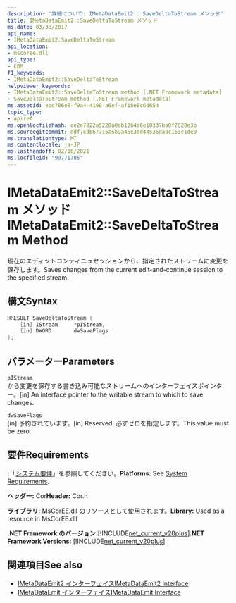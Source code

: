 ```yaml
---
description: '詳細について: IMetaDataEmit2:: SaveDeltaToStream メソッド'
title: IMetaDataEmit2::SaveDeltaToStream メソッド
ms.date: 03/30/2017
api_name:
- IMetaDataEmit2.SaveDeltaToStream
api_location:
- mscoree.dll
api_type:
- COM
f1_keywords:
- IMetaDataEmit2::SaveDeltaToStream
helpviewer_keywords:
- IMetaDataEmit2::SaveDeltaToStream method [.NET Framework metadata]
- SaveDeltaToStream method [.NET Framework metadata]
ms.assetid: ecd786e8-f9a4-4190-a6ef-af18e8c6d654
topic_type:
- apiref
ms.openlocfilehash: ce2e7822a5220a8ab1264a6e18337ba0f7828e3b
ms.sourcegitcommit: ddf7edb67715a5b9a45e3dd44536dabc153c1de0
ms.translationtype: MT
ms.contentlocale: ja-JP
ms.lasthandoff: 02/06/2021
ms.locfileid: "99771705"
---
```

# <a name="imetadataemit2savedeltatostream-method"></a><span data-ttu-id="a9e86-103">IMetaDataEmit2::SaveDeltaToStream メソッド</span><span class="sxs-lookup"><span data-stu-id="a9e86-103">IMetaDataEmit2::SaveDeltaToStream Method</span></span>

<span data-ttu-id="a9e86-104">現在のエディットコンティニュセッションから、指定されたストリームに変更を保存します。</span><span class="sxs-lookup"><span data-stu-id="a9e86-104">Saves changes from the current edit-and-continue session to the specified stream.</span></span>  
  
## <a name="syntax"></a><span data-ttu-id="a9e86-105">構文</span><span class="sxs-lookup"><span data-stu-id="a9e86-105">Syntax</span></span>  
  
```cpp  
HRESULT SaveDeltaToStream (  
    [in] IStream     *pIStream,
    [in] DWORD       dwSaveFlags  
);  
```  
  
## <a name="parameters"></a><span data-ttu-id="a9e86-106">パラメーター</span><span class="sxs-lookup"><span data-stu-id="a9e86-106">Parameters</span></span>  

 `pIStream`  
 <span data-ttu-id="a9e86-107">から変更を保存する書き込み可能なストリームへのインターフェイスポインター。</span><span class="sxs-lookup"><span data-stu-id="a9e86-107">[in] An interface pointer to the writable stream to which to save changes.</span></span>  
  
 `dwSaveFlags`  
 <span data-ttu-id="a9e86-108">[in] 予約されています。</span><span class="sxs-lookup"><span data-stu-id="a9e86-108">[in] Reserved.</span></span> <span data-ttu-id="a9e86-109">必ずゼロを指定します。</span><span class="sxs-lookup"><span data-stu-id="a9e86-109">This value must be zero.</span></span>  
  
## <a name="requirements"></a><span data-ttu-id="a9e86-110">要件</span><span class="sxs-lookup"><span data-stu-id="a9e86-110">Requirements</span></span>  

 <span data-ttu-id="a9e86-111">**:**「[システム要件](../../get-started/system-requirements.md)」を参照してください。</span><span class="sxs-lookup"><span data-stu-id="a9e86-111">**Platforms:** See [System Requirements](../../get-started/system-requirements.md).</span></span>  
  
 <span data-ttu-id="a9e86-112">**ヘッダー:** Cor</span><span class="sxs-lookup"><span data-stu-id="a9e86-112">**Header:** Cor.h</span></span>  
  
 <span data-ttu-id="a9e86-113">**ライブラリ:** MsCorEE.dll のリソースとして使用されます。</span><span class="sxs-lookup"><span data-stu-id="a9e86-113">**Library:** Used as a resource in MsCorEE.dll</span></span>  
  
 <span data-ttu-id="a9e86-114">**.NET Framework のバージョン:**[!INCLUDE[net_current_v20plus](../../../../includes/net-current-v20plus-md.md)]</span><span class="sxs-lookup"><span data-stu-id="a9e86-114">**.NET Framework Versions:** [!INCLUDE[net_current_v20plus](../../../../includes/net-current-v20plus-md.md)]</span></span>  
  
## <a name="see-also"></a><span data-ttu-id="a9e86-115">関連項目</span><span class="sxs-lookup"><span data-stu-id="a9e86-115">See also</span></span>

- [<span data-ttu-id="a9e86-116">IMetaDataEmit2 インターフェイス</span><span class="sxs-lookup"><span data-stu-id="a9e86-116">IMetaDataEmit2 Interface</span></span>](imetadataemit2-interface.md)
- [<span data-ttu-id="a9e86-117">IMetaDataEmit インターフェイス</span><span class="sxs-lookup"><span data-stu-id="a9e86-117">IMetaDataEmit Interface</span></span>](imetadataemit-interface.md)
